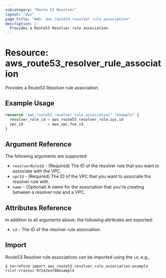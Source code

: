 ```yaml
---
subcategory: "Route 53 Resolver"
layout: "aws"
page_title: "AWS: aws_route53_resolver_rule_association"
description: |-
  Provides a Route53 Resolver rule association.
---
```


# Resource: aws_route53_resolver_rule_association

Provides a Route53 Resolver rule association.

## Example Usage

```terraform
resource "aws_route53_resolver_rule_association" "example" {
  resolver_rule_id = aws_route53_resolver_rule.sys.id
  vpc_id           = aws_vpc.foo.id
}
```

## Argument Reference

The following arguments are supported:

* `resolverRuleId` - (Required) The ID of the resolver rule that you want to associate with the VPC.
* `vpcId` - (Required) The ID of the VPC that you want to associate the resolver rule with.
* `name` - (Optional) A name for the association that you're creating between a resolver rule and a VPC.

## Attributes Reference

In addition to all arguments above, the following attributes are exported:

* `id` - The ID of the resolver rule association.

## Import

Route53 Resolver rule associations can be imported using the `id`, e.g.,

```
$ terraform import aws_route53_resolver_rule_association.example rslvr-rrassoc-97242eaf88example
```

<!-- cache-key: cdktf-0.17.0-pre.15 input-0f466c41cd22e0229bb830fef4b71a5b1fe4ce81b8733f3da992f9b7cdf86a5e -->